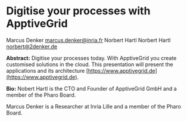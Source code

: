 # Digitise your processes with ApptiveGrid

Marcus Denker <marcus.denker@inria.fr>
Norbert Hartl Norbert Hartl <norbert@2denker.de>


**Abstract:**
Digitise your processes today. With ApptiveGrid you create customised solutions in the cloud.
This presentation will present the applications and its architecture [https://www.apptivegrid.de](https://www.apptivegrid.de). 


**Bio:**
Nobert Hartl is the CTO and Founder of ApptiveGrid GmbH and a member of the Pharo Board.

Marcus Denker is a Researcher at Inria Lille and a member of the Pharo Board.